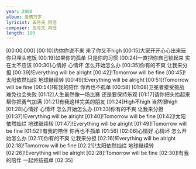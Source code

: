 ```yaml
---
year: 2000
album: 爱情万岁
lyricist: 五月天 阿信
composer: 五月天 阿信
length: 189
---
```

[00:00.000]
[00:10]约你你说不来 来了你又不high
[00:15]大家开开心心出来玩 你只埋头吃饭
[00:19]如果你的孤单 只是你的习惯
[00:24]一直把你自己锁起来 实在太不应该
[00:30]心情好 心情坏 怎么开始怎么办
[00:35]你有的不爽 让我来分担
[00:39]!Everything will be alright
[00:42]!Tomorrow will be fine
[00:45]!太阳依然灿烂 地球继续转
[00:49]!Everything will be alright
[00:51]!Tomorrow will be fine
[00:54]!有我的陪伴 你再也不孤单
[00:58]
[01:08]卫冕者接受挑战 难免也会失败
[01:12]人生虽然像一场比赛 还是要保持乐观
[01:17]请你把头抬起来 帮你把勇气加满
[01:21]有我这样完美的朋友
[01:24]High不high 当然很high
[01:28]心情好 心情坏 怎么开始怎么办
[01:33]你有的不爽 让我来分担
[01:37]!Everything will be alright
[01:40]!Tomorrow will be fine
[01:42]!太阳依然灿烂 地球继续转
[01:47]!Everything will be alright
[01:49]!Tomorrow will be fine
[01:52]!有我的陪伴 你再也不孤单
[01:56]
[02:06]心情好 心情坏 怎么开始怎么办
[02:11]你有的不爽 让我来分担
[02:16]!Everything will be alright
[02:18]!Tomorrow will be fine
[02:21]!太阳依然灿烂 地球继续转
[02:26]!Everything will be alright
[02:28]!Tomorrow will be fine
[02:30]!有我的陪伴 一起终结孤单
[02:35]